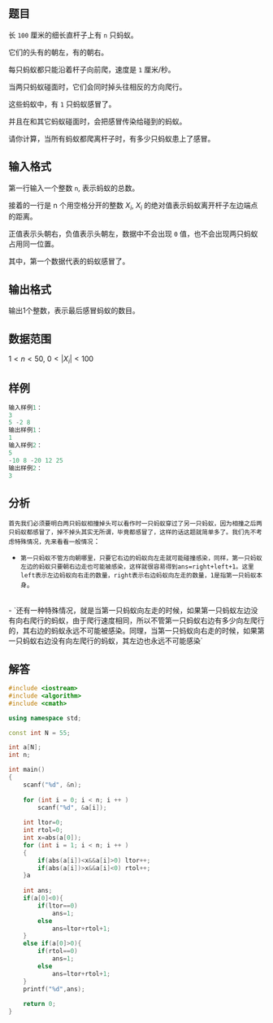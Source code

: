 ## 题目
长 `100` 厘米的细长直杆子上有 `n` 只蚂蚁。

它们的头有的朝左，有的朝右。

每只蚂蚁都只能沿着杆子向前爬，速度是 `1` 厘米/秒。

当两只蚂蚁碰面时，它们会同时掉头往相反的方向爬行。

这些蚂蚁中，有 `1` 只蚂蚁感冒了。

并且在和其它蚂蚁碰面时，会把感冒传染给碰到的蚂蚁。

请你计算，当所有蚂蚁都爬离杆子时，有多少只蚂蚁患上了感冒。

## 输入格式
第一行输入一个整数 `n`, 表示蚂蚁的总数。

接着的一行是 n 个用空格分开的整数 $X_i$, $X_i$ 的绝对值表示蚂蚁离开杆子左边端点的距离。

正值表示头朝右，负值表示头朝左，数据中不会出现 `0` 值，也不会出现两只蚂蚁占用同一位置。

其中，第一个数据代表的蚂蚁感冒了。

## 输出格式
输出1个整数，表示最后感冒蚂蚁的数目。

## 数据范围
$1<n<50$,
$0<|X_i|<100$

## 样例
```c++
输入样例1：
3
5 -2 8
输出样例1：
1
输入样例2：
5
-10 8 -20 12 25
输出样例2：
3
```

## 分析
`首先我们必须要明白两只蚂蚁相撞掉头可以看作时一只蚂蚁穿过了另一只蚂蚁，因为相撞之后两只蚂蚁都感冒了，掉不掉头其实无所谓，毕竟都感冒了，这样的话这题就简单多了。我们先不考虑特殊情况，先来看看一般情况`：

- `第一只蚂蚁不管方向朝哪里，只要它右边的蚂蚁向左走就可能碰撞感染，同样，第一只蚂蚁左边的蚂蚁只要朝右边走也可能被感染，这样就很容易得到ans=right+left+1。这里left表示左边蚂蚁向右走的数量，right表示右边蚂蚁向左走的数量，1是指第一只蚂蚁本身`。
<br>
- `还有一种特殊情况，就是当第一只蚂蚁向左走的时候，如果第一只蚂蚁左边没有向右爬行的蚂蚁，由于爬行速度相同，所以不管第一只蚂蚁右边有多少向左爬行的，其右边的蚂蚁永远不可能被感染。同理，当第一只蚂蚁向右走的时候，如果第一只蚂蚁右边没有向左爬行的蚂蚁，其左边也永远不可能感染`

## 解答
```c++
#include <iostream>
#include <algorithm>
#include <cmath>

using namespace std;

const int N = 55;

int a[N];
int n;

int main()
{
    scanf("%d", &n);
    
    for (int i = 0; i < n; i ++ )
        scanf("%d", &a[i]);
     
    int ltor=0;
    int rtol=0;  
    int x=abs(a[0]);
    for (int i = 1; i < n; i ++ )
    {
        if(abs(a[i])<x&&a[i]>0) ltor++;
        if(abs(a[i])>x&&a[i]<0) rtol++;
    }a
    
    int ans;
    if(a[0]<0){
        if(ltor==0)
            ans=1;
        else
            ans=ltor+rtol+1;
    }
    else if(a[0]>0){
        if(rtol==0)
            ans=1;
        else
            ans=ltor+rtol+1;
    }
    printf("%d",ans);
    
    return 0;
}
```
